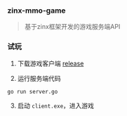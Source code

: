 ### zinx-mmo-game

> 基于zinx框架开发的游戏服务端API

### 试玩

1. 下载游戏客户端 [release](https://github.com/gaowei-space/zinx-mmo-game/releases/download/0.0.1/client.tar.gz)

2. 运行服务端代码
```
go run server.go
```

3. 启动 `client.exe`，进入游戏